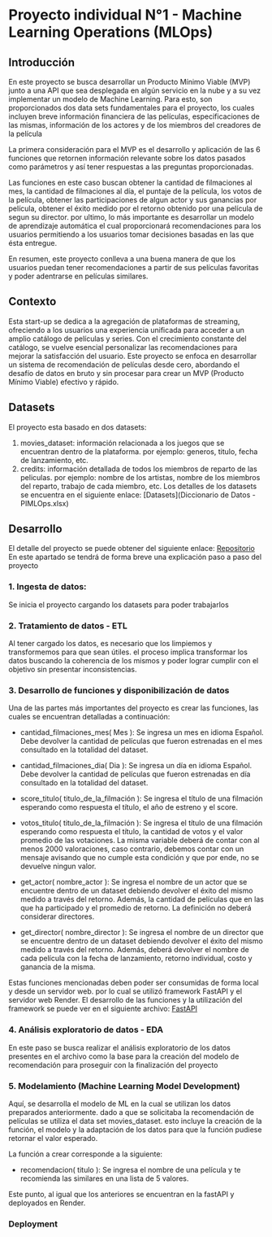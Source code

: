 # Proyecto individual N°1 - Machine Learning Operations (MLOps)
## Introducción
En este proyecto se busca desarrollar un Producto Mínimo Viable (MVP) junto a una API que sea desplegada en algún servicio en la nube y a su vez implementar un modelo de Machine Learning.
Para esto, son proporcionados dos data sets fundamentales para el proyecto, los cuales incluyen breve información financiera de las películas, especificaciones de las mismas, información de los actores y de los miembros del creadores de la película

La primera consideración para el MVP es el desarrollo y aplicación de las 6 funciones que retornen información relevante sobre los datos pasados como parámetros y así tener respuestas a las preguntas proporcionadas.

Las funciones en este caso buscan obtener la cantidad de filmaciones al mes, la cantidad de filmaciones al día, el puntaje de la película, los votos de la película, obtener las participaciones de algun actor y sus ganancias por película, obtener el éxito medido por el retorno obtenido por una película de segun su director. por ultimo, lo más importante es desarrollar un modelo de aprendizaje automática el cual proporcionará recomendaciones para los usuarios permitiendo a los usuarios tomar decisiones basadas en las que ésta entregue.

En resumen, este proyecto conlleva a una buena manera de que los usuarios puedan tener recomendaciones a partir de sus películas favoritas y poder adentrarse en películas similares.

## Contexto
Esta start-up se dedica a la agregación de plataformas de streaming, ofreciendo a los usuarios una experiencia unificada para acceder a un amplio catálogo de películas y series. Con el crecimiento constante del catálogo, se vuelve esencial personalizar las recomendaciones para mejorar la satisfacción del usuario. Este proyecto se enfoca en desarrollar un sistema de recomendación de películas desde cero, abordando el desafío de datos en bruto y sin procesar para crear un MVP (Producto Mínimo Viable) efectivo y rápido.

## Datasets
El proyecto esta basado en dos datasets:
1. movies_dataset: información relacionada a los juegos que se encuentran dentro de la plataforma. por ejemplo: generos, titulo, fecha de lanzamiento, etc.
2. credits: información detallada de todos los miembros de reparto de las peliculas. por ejemplo: nombre de los artistas, nombre de los miembros del reparto, trabajo de cada miembro, etc.
Los detalles de los datasets se encuentra en el siguiente enlace: [Datasets](Diccionario de Datos - PIMLOps.xlsx)
## Desarrollo
El detalle del proyecto se puede obtener del siguiente enlace: [Repositorio](Desarrollo.ipynb)
En este apartado se tendrá de forma breve una explicación paso a paso del proyecto

### 1. Ingesta de datos:
Se inicia el proyecto cargando los datasets para poder trabajarlos

### 2. Tratamiento de datos - ETL
Al tener cargado los datos, es necesario que los limpiemos y transformemos para que sean útiles. el proceso implica transformar los datos buscando la coherencia de los mismos y poder lograr cumplir con el objetivo sin presentar inconsistencias.

### 3. Desarrollo de funciones y disponibilización de datos
Una de las partes más importantes del proyecto es crear las funciones, las cuales se encuentran detalladas a continuación:
- cantidad_filmaciones_mes( Mes ): Se ingresa un mes en idioma Español. Debe devolver la cantidad de películas que fueron estrenadas en el mes consultado en la totalidad del dataset.
  
- cantidad_filmaciones_dia( Dia ): Se ingresa un día en idioma Español. Debe devolver la cantidad de películas que fueron estrenadas en día consultado en la totalidad del dataset.
  
- score_titulo( titulo_de_la_filmación ): Se ingresa el título de una filmación esperando como respuesta el título, el año de estreno y el score.
  
- votos_titulo( titulo_de_la_filmación ): Se ingresa el título de una filmación esperando como respuesta el título, la cantidad de votos y el valor promedio de las votaciones. La misma variable deberá de contar con al menos 2000 valoraciones, caso contrario, debemos contar con un mensaje avisando que no cumple esta condición y que por ende, no se devuelve ningun valor.
  
- get_actor( nombre_actor ): Se ingresa el nombre de un actor que se encuentre dentro de un dataset debiendo devolver el éxito del mismo medido a través del retorno. Además, la cantidad de películas que en las que ha participado y el promedio de retorno. La definición no deberá considerar directores.
  
- get_director( nombre_director ): Se ingresa el nombre de un director que se encuentre dentro de un dataset debiendo devolver el éxito del mismo medido a través del retorno. Además, deberá devolver el nombre de cada película con la fecha de lanzamiento, retorno individual, costo y ganancia de la misma.

Estas funciones mencionadas deben poder ser consumidas de forma local y desde un servidor web. por lo cual se utilizó framework FastAPI y el servidor web Render.
El desarrollo de las funciones y la utilización del framework se puede ver en el siguiente archivo: [FastAPI](main.py)

### 4. Análisis exploratorio de datos - EDA
En este paso se busca realizar el análisis exploratorio de los datos presentes en el archivo como la base para la creación del modelo de recomendación para proseguir con la finalización del proyecto

### 5. Modelamiento (Machine Learning Model Development)
Aquí, se desarrolla el modelo de ML en la cual se utilizan los datos preparados anteriormente. dado a que se solicitaba la recomendación de películas se utiliza el data set movies_dataset. esto incluye la creación de la función, el modelo y la adaptación de los datos para que la función pudiese retornar el valor esperado.

La función a crear corresponde a la siguiente:
- recomendacion( titulo ): Se ingresa el nombre de una película y te recomienda las similares en una lista de 5 valores.

Este punto, al igual que los anteriores se encuentran en la fastAPI y deployados en Render.

### Deployment


